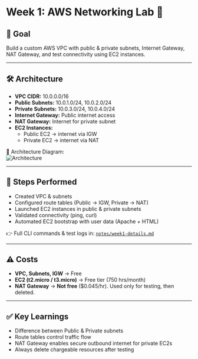 # Week 1: AWS Networking Lab 🚀

## 🎯 Goal
Build a custom AWS VPC with public & private subnets, Internet Gateway, NAT Gateway, and test connectivity using EC2 instances.

---

## 🛠️ Architecture
- **VPC CIDR:** 10.0.0.0/16
- **Public Subnets:** 10.0.1.0/24, 10.0.2.0/24
- **Private Subnets:** 10.0.3.0/24, 10.0.4.0/24
- **Internet Gateway:** Public internet access
- **NAT Gateway:** Internet for private subnet
- **EC2 Instances:**
  - Public EC2 → internet via IGW
  - Private EC2 → internet via NAT

📌 Architecture Diagram:  
![Architecture](diagrams/week1-vpc.png)

---

## 📅 Steps Performed
- Created VPC & subnets
- Configured route tables (Public → IGW, Private → NAT)
- Launched EC2 instances in public & private subnets
- Validated connectivity (ping, curl)
- Automated EC2 bootstrap with user data (Apache + HTML)

👉 Full CLI commands & test logs in: [`notes/week1-details.md`](notes/week1-details.md)

---

## ⚠️ Costs
- **VPC, Subnets, IGW** → Free
- **EC2 (t2.micro / t3.micro)** → Free tier (750 hrs/month)
- **NAT Gateway** → **Not free** ($0.045/hr). Used only for testing, then deleted.

---

## ✅ Key Learnings
- Difference between Public & Private subnets
- Route tables control traffic flow
- NAT Gateway enables secure outbound internet for private EC2s
- Always delete chargeable resources after testing
